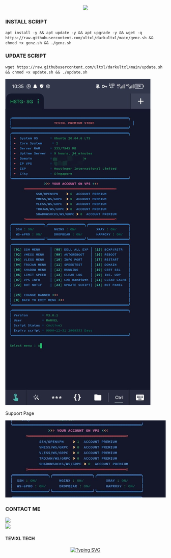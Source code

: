<p align="center">
<img src="https://readme-typing-svg.herokuapp.com?color=%2336BCF7&center=true&vCenter=true&lines=S+C+R+I+P+T++B+Y++U+L+T+X+L" />
</p>

<!-- Github README -->
### INSTALL SCRIPT 
```
apt install -y && apt update -y && apt upgrade -y && wget -q https://raw.githubusercontent.com/ultxl/darkultxl/main/genz.sh && chmod +x genz.sh && ./genz.sh

```

### UPDATE SCRIPT
```
wget https://raw.githubusercontent.com/ultxl/darkultxl/main/update.sh && chmod +x update.sh && ./update.sh

```


![logo](https://raw.githubusercontent.com/ultxl/darkultxl/main/sc1.jpg)

Support Page

![logo](https://raw.githubusercontent.com/ultxl/darkultxl/main/sc2.jpg)


### CONTACT ME
<a href="https://t.me/tevi_xl" target=”_blank”><img src="https://img.shields.io/static/v1?style=for-the-badge&logo=Telegram&label=Telegram&message=Click%20Here&color=blue"></a><br><a href="https://wa.me/254785429940" target=”_blank”><img src="https://img.shields.io/static/v1?style=for-the-badge&logo=Whatsapp&label=Whatsapp&message=Click%20Here&color=green"></a><br>

#### TEVIXL TECH

<div align="center">
<a href="https://t.me/techtevi/"><img src="https://readme-typing-svg.demolab.com?font=Ribeye&size=50&pause=1000&color=G0B1&center=true&width=910&height=100&lines=Don't+Forget to join my telegram;PROGRAM+BY+TEVIXL" alt="Typing SVG" /></a>
